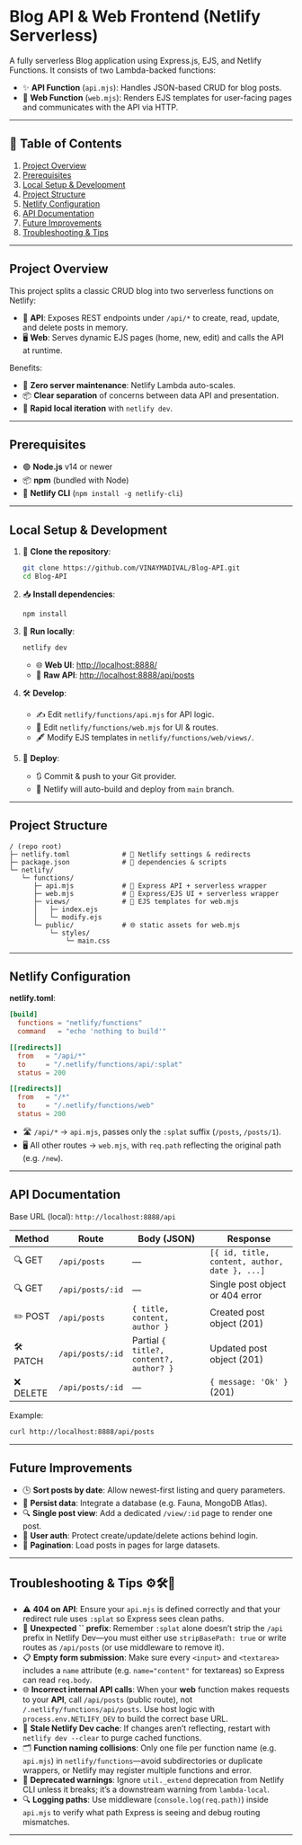 # Blog API & Web Frontend (Netlify Serverless)

A fully serverless Blog application using Express.js, EJS, and Netlify Functions. It consists of two Lambda-backed functions:

- ✨ **API Function** (`api.mjs`): Handles JSON-based CRUD for blog posts.
- 🎨 **Web Function** (`web.mjs`): Renders EJS templates for user-facing pages and communicates with the API via HTTP.

---

## 📖 Table of Contents

1. [Project Overview](#project-overview)
2. [Prerequisites](#prerequisites)
3. [Local Setup & Development](#local-setup--development)
4. [Project Structure](#project-structure)
5. [Netlify Configuration](#netlify-configuration)
6. [API Documentation](#api-documentation)
7. [Future Improvements](#future-improvements)
8. [Troubleshooting & Tips](#troubleshooting--tips)

---

## Project Overview

This project splits a classic CRUD blog into two serverless functions on Netlify:

- 🔌 **API**: Exposes REST endpoints under `/api/*` to create, read, update, and delete posts in memory.
- 🖥️ **Web**: Serves dynamic EJS pages (home, new, edit) and calls the API at runtime.

Benefits:

- 🚀 **Zero server maintenance**: Netlify Lambda auto-scales.
- 📦 **Clear separation** of concerns between data API and presentation.
- 🔁 **Rapid local iteration** with `netlify dev`.

---

## Prerequisites

- 🟢 **Node.js** v14 or newer
- 📦 **npm** (bundled with Node)
- 🧰 **Netlify CLI** (`npm install -g netlify-cli`)

---

## Local Setup & Development

1. 🔄 **Clone the repository**:

   ```bash
   git clone https://github.com/VINAYMADIVAL/Blog-API.git
   cd Blog-API
   ```

2. 📥 **Install dependencies**:

   ```bash
   npm install
   ```

3. 🧪 **Run locally**:

   ```bash
   netlify dev
   ```

   - 🌐 **Web UI**: [http://localhost:8888/](http://localhost:8888/)
   - 📡 **Raw API**: [http://localhost:8888/api/posts](http://localhost:8888/api/posts)

4. 🛠️ **Develop**:

   - ✍️ Edit `netlify/functions/api.mjs` for API logic.
   - 🎨 Edit `netlify/functions/web.mjs` for UI & routes.
   - 🖋️ Modify EJS templates in `netlify/functions/web/views/`.

5. 🚢 **Deploy**:

   - 🔃 Commit & push to your Git provider.
   - 🚀 Netlify will auto-build and deploy from `main` branch.

---

## Project Structure

```
/ (repo root)
├─ netlify.toml             # 📁 Netlify settings & redirects
├─ package.json             # 📜 dependencies & scripts
└─ netlify/
   └─ functions/
      ├─ api.mjs            # 🔌 Express API + serverless wrapper
      ├─ web.mjs            # 🎨 Express/EJS UI + serverless wrapper
      ├─ views/             # 📄 EJS templates for web.mjs
      │   ├─ index.ejs
      │   └─ modify.ejs
      └─ public/            # 🌐 static assets for web.mjs
          └─ styles/
              └─ main.css
```

---

## Netlify Configuration

**netlify.toml**:

```toml
[build]
  functions = "netlify/functions"
  command   = "echo 'nothing to build'"

[[redirects]]
  from   = "/api/*"
  to     = "/.netlify/functions/api/:splat"
  status = 200

[[redirects]]
  from   = "/*"
  to     = "/.netlify/functions/web"
  status = 200
```

- 🛣️ `/api/*` → `api.mjs`, passes only the `:splat` suffix (`/posts`, `/posts/1`).
- 🖥️ All other routes → `web.mjs`, with `req.path` reflecting the original path (e.g. `/new`).

---

## API Documentation

Base URL (local): `http://localhost:8888/api`

| Method    | Route            | Body (JSON)                             | Response                                      |
| --------- | ---------------- | --------------------------------------- | --------------------------------------------- |
| 🔍 GET    | `/api/posts`     | —                                       | `[{ id, title, content, author, date }, ...]` |
| 🔍 GET    | `/api/posts/:id` | —                                       | Single post object or 404 error               |
| ✏️ POST   | `/api/posts`     | `{ title, content, author }`            | Created post object (201)                     |
| 🛠️ PATCH | `/api/posts/:id` | Partial `{ title?, content?, author? }` | Updated post object (201)                     |
| ❌ DELETE  | `/api/posts/:id` | —                                       | `{ message: 'Ok' }` (201)                     |

Example:

```bash
curl http://localhost:8888/api/posts
```

---

## Future Improvements

- 🕒 **Sort posts by date**: Allow newest-first listing and query parameters.
- 💾 **Persist data**: Integrate a database (e.g. Fauna, MongoDB Atlas).
- 🔍 **Single post view**: Add a dedicated `/view/:id` page to render one post.
- 🔐 **User auth**: Protect create/update/delete actions behind login.
- 📄 **Pagination**: Load posts in pages for large datasets.

---

## Troubleshooting & Tips ⚙️🛠️📝

- ⚠️ **404 on API**: Ensure your `api.mjs` is defined correctly and that your redirect rule uses `:splat` so Express sees clean paths.
- 🔀 **Unexpected ****\`\`**** prefix**: Remember `:splat` alone doesn’t strip the `/api` prefix in Netlify Dev—you must either use `stripBasePath: true` or write routes as `/api/posts` (or use middleware to remove it).
- 📋 **Empty form submission**: Make sure every `<input>` and `<textarea>` includes a `name` attribute (e.g. `name="content"` for textareas) so Express can read `req.body`.
- 🌐 **Incorrect internal API calls**: When your **web** function makes requests to your **API**, call `/api/posts` (public route), not `/.netlify/functions/api/posts`. Use host logic with `process.env.NETLIFY_DEV` to build the correct base URL.
- 🔄 **Stale Netlify Dev cache**: If changes aren’t reflecting, restart with `netlify dev --clear` to purge cached functions.
- 🗂️ **Function naming collisions**: Only one file per function name (e.g. `api.mjs`) in `netlify/functions`—avoid subdirectories or duplicate wrappers, or Netlify may register multiple functions and error.
- 📜 **Deprecated warnings**: Ignore `util._extend` deprecation from Netlify CLI unless it breaks; it’s a downstream warning from `lambda-local`.
- 🔍 **Logging paths**: Use middleware (`console.log(req.path)`) inside `api.mjs` to verify what path Express is seeing and debug routing mismatches.

---

